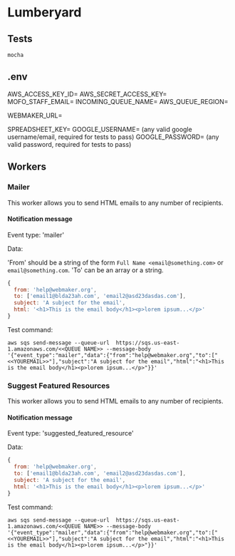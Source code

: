 # Lumberyard

## Tests

```
mocha
```

## .env

AWS_ACCESS_KEY_ID=
AWS_SECRET_ACCESS_KEY=
MOFO_STAFF_EMAIL=
INCOMING_QUEUE_NAME=
AWS_QUEUE_REGION=

WEBMAKER_URL=

SPREADSHEET_KEY=
GOOGLE_USERNAME= (any valid google username/email, required for tests to pass)
GOOGLE_PASSWORD= (any valid password, required for tests to pass)

## Workers

### Mailer

This worker allows you to send HTML emails to any number of recipients.

#### Notification message

Event type: 'mailer'

Data:

'From' should be a string of the form `Full Name <email@something.com>` or `email@something.com`. 'To' can be an array or a string.

```js
{
  from: 'help@webmaker.org',
  to: ['email1@blda23ah.com', 'email2@asd23dasdas.com'],
  subject: 'A subject for the email',
  html: '<h1>This is the email body</h1><p>lorem ipsum...</p>'
}
```

Test command:

```shell
aws sqs send-message --queue-url  https://sqs.us-east-1.amazonaws.com/<<QUEUE NAME>> --message-body '{"event_type":"mailer","data":{"from":"help@webmaker.org","to":["<<YOUREMAIL>>"],"subject":"A subject for the email","html":"<h1>This is the email body</h1><p>lorem ipsum...</p>"}}'
```

### Suggest Featured Resources

This worker allows you to send HTML emails to any number of recipients.

#### Notification message

Event type: 'suggested_featured_resource'

Data:

```js
{
  from: 'help@webmaker.org',
  to: ['email1@blda23ah.com', 'email2@asd23dasdas.com'],
  subject: 'A subject for the email',
  html: '<h1>This is the email body</h1><p>lorem ipsum...</p>'
}
```

Test command:

```shell
aws sqs send-message --queue-url  https://sqs.us-east-1.amazonaws.com/<<QUEUE NAME>> --message-body '{"event_type":"mailer","data":{"from":"help@webmaker.org","to":["<<YOUREMAIL>>"],"subject":"A subject for the email","html":"<h1>This is the email body</h1><p>lorem ipsum...</p>"}}'
```
